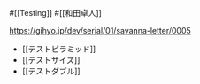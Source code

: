#[[Testing]] #[[和田卓人]]

<https://gihyo.jp/dev/serial/01/savanna-letter/0005>

- [[テストピラミッド]]
- [[テストサイズ]]
- [[テストダブル]]